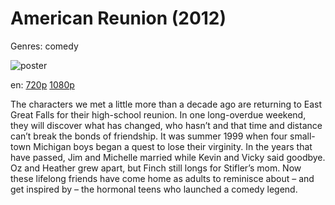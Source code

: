 # American Reunion (2012)

Genres: comedy

![poster](http://image.tmdb.org/t/p/w500/yfOZaUh08d1YtLCtgvfRRAssrR7.jpg)

en:
  [720p](magnet:?xt=urn:btih:7D7CEDCD5D1F633B79B0DD577A26702C1D010A5C&tr=udp://glotorrents.pw:6969/announce&tr=udp://tracker.opentrackr.org:1337/announce&tr=udp://torrent.gresille.org:80/announce&tr=udp://tracker.openbittorrent.com:80&tr=udp://tracker.coppersurfer.tk:6969&tr=udp://tracker.leechers-paradise.org:6969&tr=udp://p4p.arenabg.ch:1337&tr=udp://tracker.internetwarriors.net:1337)
  [1080p](magnet:?xt=urn:btih:27BDB516799385AC29CABC88C2996CF92F16AFDB&tr=udp://glotorrents.pw:6969/announce&tr=udp://tracker.opentrackr.org:1337/announce&tr=udp://torrent.gresille.org:80/announce&tr=udp://tracker.openbittorrent.com:80&tr=udp://tracker.coppersurfer.tk:6969&tr=udp://tracker.leechers-paradise.org:6969&tr=udp://p4p.arenabg.ch:1337&tr=udp://tracker.internetwarriors.net:1337)
  


The characters we met a little more than a decade ago are returning to East Great Falls for their high-school reunion. In one long-overdue weekend, they will discover what has changed, who hasn’t and that time and distance can’t break the bonds of friendship. It was summer 1999 when four small-town Michigan boys began a quest to lose their virginity. In the years that have passed, Jim and Michelle married while Kevin and Vicky said goodbye. Oz and Heather grew apart, but Finch still longs for Stifler’s mom. Now these lifelong friends have come home as adults to reminisce about – and get inspired by – the hormonal teens who launched a comedy legend.